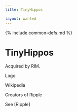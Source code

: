 ```yaml
---
title: TinyHippos

layout: wanted
---
```

{% include common-defs.md %}

# TinyHippos

Acquired by RIM. 

Logo

Wikipedia

Creators of Ripple

See [Ripple]